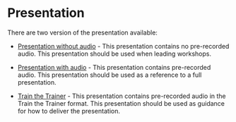 # Presentation

There are two version of the presentation available:

- [Presentation without audio](https://github.com/MaximRouiller/msp002/blob/speight/Presentation/azurefunctionstimertrigger_presentation.pptx) - This presentation contains no pre-recorded audio. This presentation should be used when leading workshops.

- [Presentation with audio](https://github.com/MaximRouiller/msp002/blob/speight/Presentation/azurefunctionstimertrigger_presentation_audio.pptx) - This presentation contains pre-recorded audio. This presentation should be used as a reference to a full presentation.

- [Train the Trainer](https://github.com/MaximRouiller/msp002/blob/speight/Presentation/azurefunctionstimertrigger_train.pptx) - This presentation contains pre-recorded audio in the Train the Trainer format. This presentation should be used as guidance for how to deliver the presentation.
